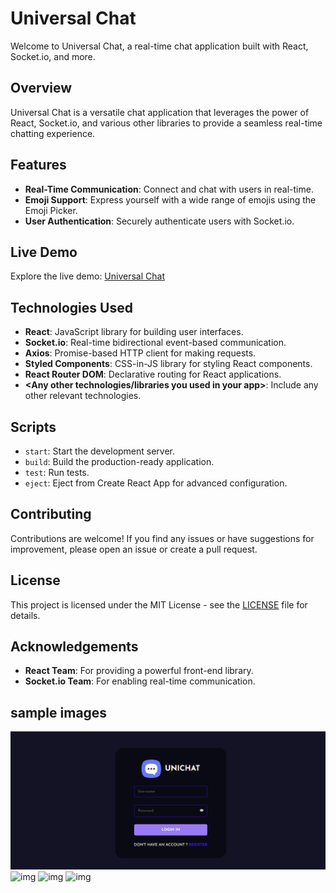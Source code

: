 # Universal Chat

Welcome to Universal Chat, a real-time chat application built with React, Socket.io, and more.

## Overview

Universal Chat is a versatile chat application that leverages the power of React, Socket.io, and various other libraries to provide a seamless real-time chatting experience.

## Features

- **Real-Time Communication**: Connect and chat with users in real-time.
- **Emoji Support**: Express yourself with a wide range of emojis using the Emoji Picker.
- **User Authentication**: Securely authenticate users with Socket.io.

## Live Demo

Explore the live demo: [Universal Chat](https://chat-app-snappy.netlify.app/)

## Technologies Used

- **React**: JavaScript library for building user interfaces.
- **Socket.io**: Real-time bidirectional event-based communication.
- **Axios**: Promise-based HTTP client for making requests.
- **Styled Components**: CSS-in-JS library for styling React components.
- **React Router DOM**: Declarative routing for React applications.
- **<Any other technologies/libraries you used in your app>**: Include any other relevant technologies.

## Scripts

- `start`: Start the development server.
- `build`: Build the production-ready application.
- `test`: Run tests.
- `eject`: Eject from Create React App for advanced configuration.

## Contributing

Contributions are welcome! If you find any issues or have suggestions for improvement, please open an issue or create a pull request.

## License

This project is licensed under the MIT License - see the [LICENSE](LICENSE) file for details.

## Acknowledgements

- **React Team**: For providing a powerful front-end library.
- **Socket.io Team**: For enabling real-time communication.

## sample images
![img](https://raw.githubusercontent.com/ayushsolanki29/chat-app-main/main/screenhsot/1.png?raw=true)
![img](raw.githubusercontent.com/ayushsolanki29/chat-app-main/main/screenhsot/2.png?raw=true)
![img](raw.githubusercontent.com/ayushsolanki29/chat-app-main/main/screenhsot/3.png?raw=true)
![img](raw.githubusercontent.com/ayushsolanki29/chat-app-main/main/screenhsot/4.png?raw=true)
